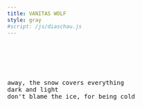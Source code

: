 ```yaml
---
title: VANITAS WOLF
style: gray
#script: /js/diaschau.js
---
```


<style> 
  aside a,
  aside a:visited {
    color: #444;
}
  
  aside a:hover {
    color: #f5f5f5;
}
</style>

<pre style="margin-top: 100px">
away, the snow covers everything
dark and light
don't blame the ice, for being cold
</pre>
